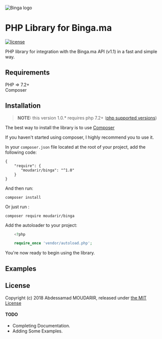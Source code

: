 ![Binga logo](http://binga.ma/img/images/logo.png)

# PHP Library for Binga.ma
[![license](https://img.shields.io/github/license/mashape/apistatus.svg)](https://github.com/moudarir/binga/blob/master/LICENSE) 

PHP library for integration with the Binga.ma API (v1.1) in a fast and simple way.

## Requirements
PHP => 7.2+  
Composer

## Installation
> **NOTE:** this version 1.0.* requires php 7.2+ ([php supported versions](http://php.net/supported-versions.php))

The best way to install the library is to use [Composer](https://getcomposer.org/)

If you haven't started using composer, I highly recommend you to use it.

In your `composer.json` file located at the root of your project, add the following code: 

    {
        "require": {
           "moudarir/binga": "^1.0"
        }
    }

And then run: 

```
composer install
```

Or just run : 

```
composer require moudarir/binga
```

Add the autoloader to your project:

```php
    <?php

    require_once 'vendor/autoload.php';
```

You're now ready to begin using the library.

## Examples

## License
Copyright (c) 2018 Abdessamad MOUDARIR, released under [the MIT License](https://github.com/moudarir/binga/blob/master/LICENSE)

#### TODO
- Completing Documentation.
- Adding Some Examples.